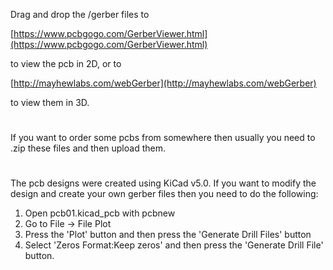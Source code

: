 Drag and drop the /gerber files to 

[https://www.pcbgogo.com/GerberViewer.html](https://www.pcbgogo.com/GerberViewer.html)

to view the pcb in 2D, or to

[http://mayhewlabs.com/webGerber](http://mayhewlabs.com/webGerber)

to view them in 3D.  
#

If you want to order some pcbs from somewhere then usually you need to .zip these files and then upload them.  
#

The pcb designs were created using KiCad v5.0. If you want to modify the design and create your own gerber files then you need to do the following:

1. Open pcb01.kicad_pcb with pcbnew
2. Go to File -> File Plot
3. Press the 'Plot' button and then press the 'Generate Drill Files' button
4. Select 'Zeros Format:Keep zeros' and then press the 'Generate Drill File' button. 
